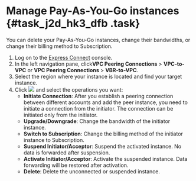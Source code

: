 # Manage Pay-As-You-Go instances {#task_j2d_hk3_dfb .task}

You can delete your Pay-As-You-Go instances, change their bandwidths, or change their billing method to Subscription.

1.  Log on to the [Express Connect](https://expressconnectnext.console.aliyun.com) console. 
2.  In the left navigation pane, click**VPC Peering Connections** \> **VPC-to-VPC** or **VPC Peering Connections** \> **VBR-to-VPC**. 
3.  Select the region where your instance is located and find your target instance. 
4.  Click ![](images/12053_en-US.png) and select the operations you want: 
    -   **Initiate Connection**: After you establish a peering connection between different accounts and add the peer instance, you need to initiate a connection from the initiator. The connection can be initiated only from the initiator.
    -   **Upgrade/Downgrade**: Change the bandwidth of the initiator instance.
    -   **Switch to Subscription**: Change the billing method of the initiator instance to Subscription.
    -   **Suspend Initiator/Acceptor**: Suspend the activated instance. No data is forwarded after suspension.
    -   **Activate Initiator/Acceptor**: Activate the suspended instance. Data forwarding will be restored after activation.
    -   **Delete**: Delete the unconnected or suspended instance.

